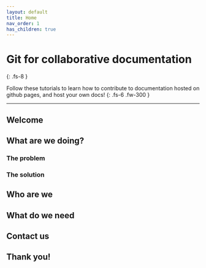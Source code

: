```yaml
---
layout: default
title: Home
nav_order: 1
has_children: true
---
```


# Git for collaborative documentation
{: .fs-8 }

Follow these tutorials to learn how to contribute to documentation hosted on github pages, and host your own docs!
{: .fs-6 .fw-300 }

---

## Welcome

## What are we doing?

### The problem

### The solution

## Who are we

## What do we need

## Contact us

## Thank you!
